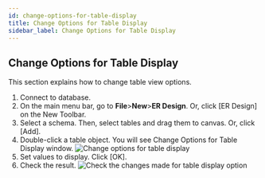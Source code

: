 ```yaml
---
id: change-options-for-table-display
title: Change Options for Table Display
sidebar_label: Change Options for Table Display
---
```


## Change Options for Table Display

This section explains how to change table view options.

1. Connect to database.
2. On the main menu bar, go to **File**>**New**>**ER Design**. Or, click [ER Design] on the New Toolbar.
3. Select a schema. Then, select tables and drag them to canvas. Or, click [Add].
4. Double-click a table object. You will see Change Options for Table Display window.
![Change options for table display](https://s3.ap-northeast-2.amazonaws.com/sqlgate-manual-content/76414DA73CD30067388762D29E4477B8.jpg)
6. Set values to display. Click [OK].
7. Check the result.
![Check the changes made for table display option](https://s3.ap-northeast-2.amazonaws.com/sqlgate-manual-content/FEBBE2B638B2BD0CF2D9794DEE7DC6B8.jpg)
